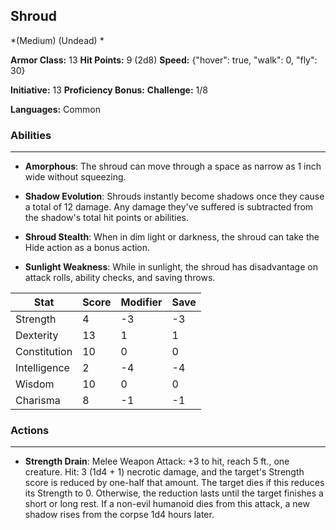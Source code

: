 ## Shroud
*(Medium) (Undead) *

**Armor Class:** 13
**Hit Points:** 9 (2d8)
**Speed:** {"hover": true, "walk": 0, "fly": 30}

**Initiative:** 13
**Proficiency Bonus:**
**Challenge:** 1/8

**Languages:** Common

### Abilities
 --- 
- **Amorphous**: The shroud can move through a space as narrow as 1 inch wide without squeezing.

- **Shadow Evolution**: Shrouds instantly become shadows once they cause a total of 12 damage. Any damage they've suffered is subtracted from the shadow's total hit points or abilities.

- **Shroud Stealth**: When in dim light or darkness, the shroud can take the Hide action as a bonus action.

- **Sunlight Weakness**: While in sunlight, the shroud has disadvantage on attack rolls, ability checks, and saving throws.



| Stat | Score | Modifier | Save |
| ---- | ---- | ---- | ---- |
| Strength | 4 | -3 | -3 |
| Dexterity | 13 | 1 | 1 |
| Constitution | 10 | 0 | 0 |
| Intelligence | 2 | -4 | -4 |
| Wisdom | 10 | 0 | 0 |
| Charisma | 8 | -1 | -1 |

### Actions
 --- 
- **Strength Drain**: Melee Weapon Attack: +3 to hit, reach 5 ft., one creature. Hit: 3 (1d4 + 1) necrotic damage, and the target's Strength score is reduced by one-half that amount. The target dies if this reduces its Strength to 0. Otherwise, the reduction lasts until the target finishes a short or long rest. If a non-evil humanoid dies from this attack, a new shadow rises from the corpse 1d4 hours later.

